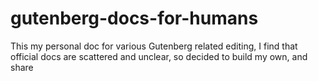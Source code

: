 # gutenberg-docs-for-humans
This my personal doc for various Gutenberg related editing, I find that official docs are scattered and unclear, so decided to build my own, and share
